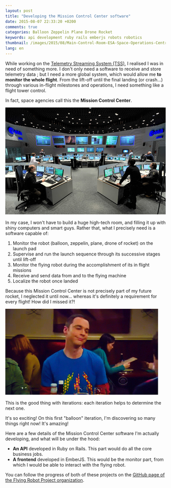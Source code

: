 ```yaml
---
layout: post
title: "Developing the Mission Control Center software"
date: 2015-08-07 22:33:20 +0200
comments: true
categories: Balloon Zeppelin Plane Drone Rocket
keywords: api development ruby rails emberjs robots robotics
thumbnail: /images/2015/08/Main-Control-Room-ESA-Space-Operations-Centre.jpg
lang: en
---
```


While working on the [Telemetry Streaming System (TSS)](/blog/2015/07/30/telemetry-streaming-system-tss-design), I realised I was in need of something more. I don't only need a software to receive and store telemetry data ; but I need a more global system, which would allow me **to monitor the whole flight**.
From the lift-off until the final landing (or crash...) through various in-flight milestones and operations, I need something like a flight tower control.

In fact, space agencies call this the **Mission Control Center**.

<!-- more -->

<p class="image center">
  <img src="/images/2015/08/Main-Control-Room-ESA-Space-Operations-Centre.jpg" alt="The European Space Agency (ESA) Space Operations Centre">
</p>

In my case, I won't have to build a huge high-tech room, and filling it up with shiny computers and smart guys.
Rather that, what I precisely need is a software capable of:

1. Monitor the robot (balloon, zeppelin, plane, drone of rocket) on the launch pad
2. Supervise and run the launch sequence through its successive stages until lift-off
3. Monitor the flying robot during the accomplishment of its in flight missions
4. Receive and send data from and to the flying machine
5. Localize the robot once landed

Because this Mission Control Center is not precisely part of my future rocket, I neglected it until now... whereas it's definitely a requirement for every flight!
How did I missed it?!

<p class="image center">
  <img src="/images/2015/08/sheldon-cooper.gif" alt="Sheldon Cooper says no">
</p>

This is the good thing with iterations: each iteration helps to determine the next one.

It's so exciting! On this first "balloon" iteration, I'm discovering so many things right now! It's amazing!

Here are a few details of the Mission Control Center software I'm actually developing, and what will be under the hood:

- **An API** developed in Ruby on Rails. This part would do all the core business jobs.
- **A frontend** developed in EmberJS. This would be the monitor part, from which I would be able to interact with the flying robot.

You can follow the progress of both of these projects on the <a target="_blank" href="https://github.com/flying-robot-projects">GitHub page of the Flying Robot Project organization</a>.